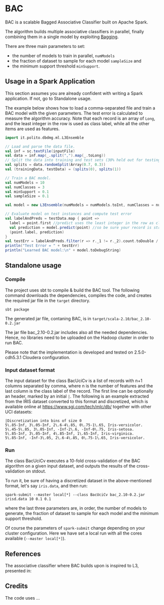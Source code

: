 BAC
=======
BAC is a scalable Bagged Associative Classifier built on Apache Spark.

The algorithm builds multiple associative classifiers in parallel, finally combining them in a single model by exploiting [Bagging](https://en.wikipedia.org/wiki/Bootstrap_aggregating).

There are three main parameters to set:
* the number of models to train in parallel, `numModels`
* the fraction of dataset to sample for each model `sampleSize` and 
* the minimum support threshold `minSupport`.


## Usage in a Spark Application

This section assumes you are already confident with writing a Spark application.
If not, go to Standalone usage.

The example below shows how to load a comma-separated file and train a BAC model with the given parameters.
The test error is calculated to measure the algorithm accuracy.
Note that each record is an array of `Long`, and the least integer in the row is used as class label, while all the other items are used as features.

```scala
import it.polito.dbdmg.ml.L3Ensemble

// Load and parse the data file.
val inf = sc.textFile(inputFile)
val data = inf.map(_.split(",").map(_.toLong))
// Split the data into training and test sets (30% held out for testing)
val splits = data.randomSplit(Array(0.7, 0.3))
val (trainingData, testData) = (splits(0), splits(1))

// Train a BAC model.
val numModels = 10
val numClasses = 3
val minSupport = 0.1
val sampleSize = 0.1

val model = new L3Ensemble(numModels = numModels.toInt, numClasses = numClasses.toInt, minSupport = minSupp.toDouble, sampleSize = sampleSize.toDouble)

// Evaluate model on test instances and compute test error
val labelAndPreds = testData.map { point =>
  label = point.first //predict uses the least integer in the row as class label,
  val prediction = model.predict(point) //so be sure your record is structured accordingly
  (point.label, prediction)
}
val testErr = labelAndPreds.filter(r => r._1 != r._2).count.toDouble / testData.count()
println("Test Error = " + testErr)
println("Learned BAC model:\n" + model.toDebugString)
```

## Standalone usage
### Compile

The project uses sbt to compile & build the BAC tool. The following command downloads the dependencies, compiles the code, and creates the required jar file in the `target` directory.

	sbt package

The generated jar file, contaning BAC, is in `target/scala-2.10/bac_2.10-0.2.jar`

The jar file bac_2.10-0.2.jar includes also all the needed dependencies. Hence, no libraries need to be uploaded on the Hadoop cluster in order to run BAC.

Please note that the implementation is developed and tested on 2.5.0-cdh5.3.1 Cloudera configuration.

### Input dataset format

The input dataset for the class BacUciCv is a list of records with n+1 columns separated by comma, where n is the number of features and the last column is the class label of the record.
The first line can be optionally an header, marked by an initial `|`.
The following is an example extracted from the IRIS dataset converted to this format and discretized, which is available online at https://www.sgi.com/tech/mlc/db/ together with other UCI datasets:

    |Discretization into bins of size 0
    5\.85-Inf, 3\.05-Inf, 2\.6-4\.85, 0\.75-1\.65, Iris-versicolor.
    5\.45-5\.85, 3\.05-Inf, -Inf-2\.6, -Inf-0\.75, Iris-setosa.
    5\.85-Inf, 3\.05-Inf, 4\.85-Inf, 1\.65-Inf, Iris-virginica.
    5\.85-Inf, -Inf-3\.05, 2\.6-4\.85, 0\.75-1\.65, Iris-versicolor.


### Run

The class BacUciCv executes a 10-fold cross-validation of the BAC algorithm on a given input dataset, and outputs the results of the cross-validation on stdout.

To run it, be sure of having a discretized dataset in the above-mentioned format, let's say `iris.data`, and then run:

    spark-submit --master local[*] --class BacUciCv bac_2.10-0.2.jar irisd.data 10 0.1 0.1

where the last three parameters are, in order, the number of models to generate, the fraction of dataset to sample for each model and the minimum support threshold.

Of course the parameters of `spark-submit` change depending on your cluster configuration. Here we have set a local run with all the cores available (`--master local[*]`).

	
## References

The associative classifier where BAC builds upon is inspired to L3, presented in:
	
## Credits

The code uses ...